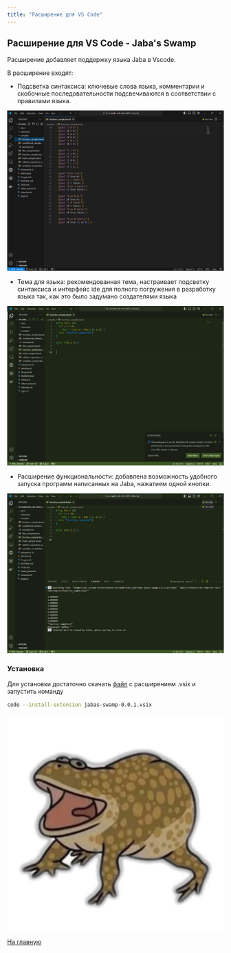 ```yaml
---
title: "Расширение для VS Code"
---
```


## Расширение для VS Code - Jaba's Swamp 

Расширение добавляет поддержку языка Jaba в Vscode.

В расширение входят:

- Подсветка синтаксиса: ключевые слова языка, комментарии и скобочные последовательности подсвечиваются в соответствии с правилами языка.

![alt_text](./img/highlight.png)

- Тема для языка: рекомендованная тема, настраивает подсветку синтаксиса и интерфейс ide для полного погружения в разработку языка  так, как это было задумано создателями языка

![alt_text](./img/theme.png)

- Расширение функциональности: добавлена возможность удобного запуска программ написанных на Jaba, нажатием одной кнопки.

![alt_text](./img/run.png)

### Установка

Для установки достаточно скачать [файл](https://github.com/MAILabs-Edu-2024/fp-compiler-lab-todo/blob/main/extension/jabas-swamp-0.0.1.vsix) с расширением .vsix и запустить команду

```bash
code --install-extension jabas-swamp-0.0.1.vsix
```

![alt_text](./img/frog4.png)

[На главную]({{site.baseurl}})
